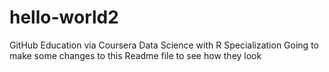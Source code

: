 # hello-world2
GitHub Education via Coursera Data Science with R Specialization
Going to make some changes to this Readme file to see how they look
